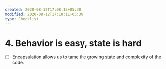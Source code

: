 ```yaml
---
created: 2020-08-12T17:08:15+05:30
modified: 2020-08-12T17:10:11+05:30
type: Checklist
---
```


# 4. Behavior is easy, state is hard

- [ ] Encapsulation allows us to tame the growing state and complexity of the code.